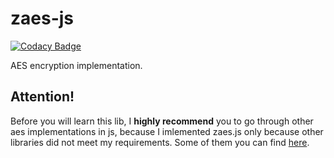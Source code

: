 # zaes-js

[![Codacy Badge](https://api.codacy.com/project/badge/Grade/ede7195711274ea48772aeb198572c44)](https://www.codacy.com/app/alikhil/zaes-js?utm_source=github.com&utm_medium=referral&utm_content=alikhil/zaes-js&utm_campaign=badger)

AES encryption implementation.

## Attention!
Before you will learn this lib, I **highly recommend** you to go through other aes implementations in js, because I imlemented zaes.js only because other libraries did not meet my requirements. Some of them you can find [here](https://gist.github.com/jo/8619441).
